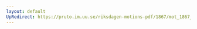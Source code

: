 ```yaml
---
layout: default
UpRedirect: https://pruto.im.uu.se/riksdagen-motions-pdf/1867/mot_1867__ak__277/mot_1867__ak__277-003.pdf
---
```

